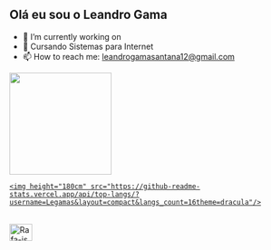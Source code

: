 ## Olá eu sou o Leandro Gama

- 🔭 I’m currently working on 
- 🌱 Cursando Sistemas para Internet
- 📫 How to reach me: leandrogamasantana12@gmail.com

<div>
  <a href="https://beacons.ai/Legamas">
    <img  height="180cm" src="https://github-readme-stats.vercel.app/api?username=Legamas&show_icons=true&theme+dracula&include_all_commits=true&count_private=true"/>
    
    <img height="180cm" src="https://github-readme-stats.vercel.app/api/top-langs/?username=Legamas&layout=compact&langs_count=16theme=dracula"/>
  
    
  
  </div>
  
  
  <div style="display: inline_block"><br>
    <img align="center" alt="Rafa-js" height="30" width="40" src="https//raw.githubusercontent.com/devicons/devicon/master/icons/javascript/javascript.svg">
  
  
